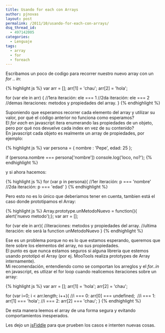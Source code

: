 ```yaml
---
title: Usando for each con Arrays
author: pjnovas
layout: post
permalink: /2011/10/usando-for-each-con-arrays/
dsq_thread_id:
  - 497142005
categories:
  - Lenguaje
tags:
  - array
  - for
  - foreach
---
```

Escribamos un poco de codigo para recorrer nuestro nuevo array con un *for .. in*:

{% highlight js %}
var arr = [];
arr[1] = 'chau';
arr[2] = 'hola';

for (var ele in arr) {
    //1era iteración: ele === 1
    //2da iteración: ele === 2
    //demas iteraciones: metodos y propiedades del array.
} {% endhighlight %}

Suponiendo que esperamos recorrer cada elemento del array y utilizar su valor, por qué el código anterior no funciona como esperamos?  
El *for each* en javascript itera enumerando las propiedades de un objeto, pero por qué nos devuelve cada index en vez de su contenido?  
En javascript cada objeto es realmente un array de propiedades, por ejemplo:  
<!--more-->

{% highlight js %}
var persona = {
    nombre : 'Pepe',
    edad: 25
};

if (persona.nombre === persona['nombre'])
   console.log('loco, no?'); {% endhighlight %}

y si ahora hacemos:

{% highlight js %}
for (var p in persona){
    //1er iteración: p === 'nombre'
    //2da iteración: p === 'edad'
} {% endhighlight %}

Pero esto no es lo único que deberiamos tener en cuenta, tambien está el caso donde prototipamos el Array:

{% highlight js %}
Array.prototype.unMetodoNuevo = function(){ alert('nuevo metodo');};
var arr = [];

for (var ele in arr){
    //iteraciones: metodos y propiedades del array.
    //ultima iteración: ele será la function unMetodoNuevo
} {% endhighlight %}

Ese es un problema porque no es lo que estamos esperando, queremos que itere sobre los elementos del array, no sus propiedades.  
El punto es que nunca estamos seguros si alguna libreria que estemos usando prototipó el Array (por ej. MooTools realiza prototypes de Array internamente).  
Mi recomendación, entendiendo como se comportan los arreglos y el *for..in* en javascript, es utlizar el for loop cuando realicemos iteraciones sobre un array:

{% highlight js %}
var arr = [];
arr[1] = 'hola';
arr[2] = 'chau';

for (var i=0; i < arr.length; i++){
    //i === 0: arr[0] === undefined;
    //i === 1: arr[1] === 'hola';
    //i === 2: arr[2] === 'chau';
} {% endhighlight %}

De esta manera leemos el array de una forma segura y evitando comportamientos inesperados.

Les dejo un <a title="Usando for each con Arrays" href="http://jsfiddle.net/pjnovas/dLRtW/" target="_blank">jsFiddle</a> para que prueben los casos e intenten nuevas cosas.